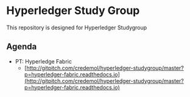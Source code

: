 # Hyperledger Study Group

This repository is designed for Hyperledger Studygroup

## Agenda

- PT: Hyperledge Fabric
  - [http://gitpitch.com/credemol/hyperledger-studygroup/master?p=hyperledger-fabric.readthedocs.io](http://gitpitch.com/credemol/hyperledger-studygroup/master?p=hyperledger-fabric.readthedocs.io)

<!--
## Examples
[example-e2ecli](./example-e2ecli.md)
-->